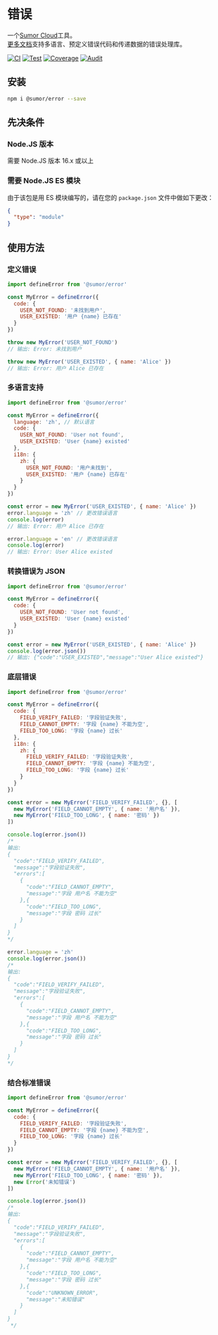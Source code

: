 # 错误

一个[Sumor Cloud](https://sumor.cloud)工具。  
[更多文档](https://sumor.cloud)支持多语言、预定义错误代码和传递数据的错误处理库。

[![CI](https://github.com/sumor-cloud/error/actions/workflows/ci.yml/badge.svg)](https://github.com/sumor-cloud/error/actions/workflows/ci.yml)
[![Test](https://github.com/sumor-cloud/error/actions/workflows/ut.yml/badge.svg)](https://github.com/sumor-cloud/error/actions/workflows/ut.yml)
[![Coverage](https://github.com/sumor-cloud/error/actions/workflows/coverage.yml/badge.svg)](https://github.com/sumor-cloud/error/actions/workflows/coverage.yml)
[![Audit](https://github.com/sumor-cloud/error/actions/workflows/audit.yml/badge.svg)](https://github.com/sumor-cloud/error/actions/workflows/audit.yml)

## 安装

```bash
npm i @sumor/error --save
```

## 先决条件

### Node.JS 版本

需要 Node.JS 版本 16.x 或以上

### 需要 Node.JS ES 模块

由于该包是用 ES 模块编写的，请在您的 `package.json` 文件中做如下更改：

```json
{
  "type": "module"
}
```

## 使用方法

### 定义错误

```js
import defineError from '@sumor/error'

const MyError = defineError({
  code: {
    USER_NOT_FOUND: '未找到用户',
    USER_EXISTED: '用户 {name} 已存在'
  }
})

throw new MyError('USER_NOT_FOUND')
// 输出: Error: 未找到用户

throw new MyError('USER_EXISTED', { name: 'Alice' })
// 输出: Error: 用户 Alice 已存在
```

### 多语言支持

```js
import defineError from '@sumor/error'

const MyError = defineError({
  language: 'zh', // 默认语言
  code: {
    USER_NOT_FOUND: 'User not found',
    USER_EXISTED: 'User {name} existed'
  },
  i18n: {
    zh: {
      USER_NOT_FOUND: '用户未找到',
      USER_EXISTED: '用户 {name} 已存在'
    }
  }
})

const error = new MyError('USER_EXISTED', { name: 'Alice' })
error.language = 'zh' // 更改错误语言
console.log(error)
// 输出: Error: 用户 Alice 已存在

error.language = 'en' // 更改错误语言
console.log(error)
// 输出: Error: User Alice existed
```

### 转换错误为 JSON

```js
import defineError from '@sumor/error'

const MyError = defineError({
  code: {
    USER_NOT_FOUND: 'User not found',
    USER_EXISTED: 'User {name} existed'
  }
})

const error = new MyError('USER_EXISTED', { name: 'Alice' })
console.log(error.json())
// 输出: {"code":"USER_EXISTED","message":"User Alice existed"}
```

### 底层错误

```js
import defineError from '@sumor/error'

const MyError = defineError({
  code: {
    FIELD_VERIFY_FAILED: '字段验证失败',
    FIELD_CANNOT_EMPTY: '字段 {name} 不能为空',
    FIELD_TOO_LONG: '字段 {name} 过长'
  },
  i18n: {
    zh: {
      FIELD_VERIFY_FAILED: '字段验证失败',
      FIELD_CANNOT_EMPTY: '字段 {name} 不能为空',
      FIELD_TOO_LONG: '字段 {name} 过长'
    }
  }
})

const error = new MyError('FIELD_VERIFY_FAILED', {}, [
  new MyError('FIELD_CANNOT_EMPTY', { name: '用户名' }),
  new MyError('FIELD_TOO_LONG', { name: '密码' })
])

console.log(error.json())
/*
输出:
{
  "code":"FIELD_VERIFY_FAILED",
  "message":"字段验证失败",
  "errors":[
    {
      "code":"FIELD_CANNOT_EMPTY",
      "message":"字段 用户名 不能为空"
    },{
      "code":"FIELD_TOO_LONG",
      "message":"字段 密码 过长"
    }
  ]
}
*/

error.language = 'zh'
console.log(error.json())
/*
输出:
{
  "code":"FIELD_VERIFY_FAILED",
  "message":"字段验证失败",
  "errors":[
    {
      "code":"FIELD_CANNOT_EMPTY",
      "message":"字段 用户名 不能为空"
    },{
      "code":"FIELD_TOO_LONG",
      "message":"字段 密码 过长"
    }
  ]
}
*/
```

### 结合标准错误

```js
import defineError from '@sumor/error'

const MyError = defineError({
  code: {
    FIELD_VERIFY_FAILED: '字段验证失败',
    FIELD_CANNOT_EMPTY: '字段 {name} 不能为空',
    FIELD_TOO_LONG: '字段 {name} 过长'
  }
})

const error = new MyError('FIELD_VERIFY_FAILED', {}, [
  new MyError('FIELD_CANNOT_EMPTY', { name: '用户名' }),
  new MyError('FIELD_TOO_LONG', { name: '密码' }),
  new Error('未知错误')
])

console.log(error.json())
/*
输出:
{
  "code":"FIELD_VERIFY_FAILED",
  "message":"字段验证失败",
  "errors":[
    {
      "code":"FIELD_CANNOT_EMPTY",
      "message":"字段 用户名 不能为空"
    },{
      "code":"FIELD_TOO_LONG",
      "message":"字段 密码 过长"
    },{
      "code":"UNKNOWN_ERROR",
      "message":"未知错误"
    }
  ]
}
 */
```